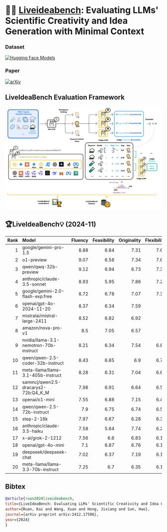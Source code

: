 # 🤖💡 [Liveideabench](http://liveideabench.com): Evaluating LLMs' Scientific Creativity and Idea Generation with Minimal Context



### Dataset

[![Hugging Face Models](https://img.shields.io/badge/%F0%9F%A4%97%20Hugging%20Face-Dataset-yellow)](https://huggingface.co/datasets/6cf/liveideabench)

### Paper

[![arXiv](https://img.shields.io/badge/arXiv-2412.17596-b31b1b.svg)](https://arxiv.org/abs/2412.17596)


## LiveIdeaBench Evaluation Framework
![LiveIdeaBench Evaluation Framework](./assets/image.png)


## 🏆LiveIdeaBench💡 (2024-11)


|   Rank | Model                                  |   Fluency |   Feasibility |   Originality |   Flexibility |   Average | Is_Open_Source   |
|-------:|:---------------------------------------|----------:|--------------:|--------------:|--------------:|----------:|:-----------------|
|      1 | google/gemini-pro-1.5                  |      8.88 |          6.84 |          7.31 |          7.67 |      7.67 | False            |
|      2 | o1-preview                             |      9.07 |          6.58 |          7.34 |          7.67 |      7.66 | False            |
|      3 | qwen/qwq-32b-preview                   |      9.12 |          6.94 |          6.73 |          7.33 |      7.53 | True             |
|      4 | anthropic/claude-3.5-sonnet            |      8.93 |          5.95 |          7.86 |          7.22 |      7.49 | False            |
|      5 | google/gemini-2.0-flash-exp:free       |      8.72 |          6.78 |          7.07 |          7.33 |      7.48 | False            |
|      6 | openai/gpt-4o-2024-11-20               |      8.37 |          6.34 |          7.59 |          7    |      7.33 | False            |
|      7 | mistralai/mistral-large-2411           |      8.52 |          6.82 |          6.92 |          7    |      7.31 | True             |
|      8 | amazon/nova-pro-v1                     |      8.5  |          7.05 |          6.57 |          7    |      7.28 | False            |
|      9 | nvidia/llama-3.1-nemotron-70b-instruct |      8.21 |          6.34 |          7.54 |          6.89 |      7.24 | True             |
|     10 | qwen/qwen-2.5-coder-32b-instruct       |      8.43 |          6.65 |          6.9  |          6.78 |      7.19 | True             |
|     11 | meta-llama/llama-3.1-405b-instruct     |      8.28 |          6.31 |          7.04 |          6.67 |      7.07 | True             |
|     12 | sammcj/qwen2.5-dracarys2-72b:Q4_K_M    |      7.98 |          6.91 |          6.64 |          6.56 |      7.02 | True             |
|     13 | openai/o1-mini                         |      7.55 |          6.88 |          7.15 |          6.44 |      7    | False            |
|     14 | qwen/qwen-2.5-72b-instruct             |      7.9  |          6.75 |          6.74 |          6.56 |      6.99 | True             |
|     15 | step-2-16k                             |      7.97 |          6.67 |          6.28 |          6.33 |      6.81 | False            |
|     16 | anthropic/claude-3.5-haiku             |      7.58 |          5.64 |          7.74 |          6.22 |      6.8  | False            |
|     17 | x-ai/grok-2-1212                       |      7.56 |          6.6  |          6.83 |          6.11 |      6.78 | False            |
|     18 | openai/gpt-4o-mini                     |      7.1  |          6.87 |          6.76 |          6.11 |      6.71 | False            |
|     19 | deepseek/deepseek-chat                 |      7.02 |          6.37 |          7.19 |          6.11 |      6.67 | True             |
|     20 | meta-llama/llama-3.3-70b-instruct      |      7.25 |          6.7  |          6.35 |          6.11 |      6.6  | True             |


## Bibtex


```bibtex
@article{ruan2024liveideabench,
title={LiveIdeaBench: Evaluating LLMs' Scientific Creativity and Idea Generation with Minimal Context},
author={Ruan, Kai and Wang, Xuan and Hong, Jixiang and Sun, Hao},
journal={arXiv preprint arXiv:2412.17596},
year={2024}
}
```
